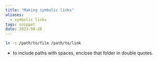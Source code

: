 ```yaml
---
title: "Making symbolic links"
aliases:
  - symbolic links
tags: snippet
date: 2023-08-28
---
```


```zsh
ln -s /path/to/file /path/to/link
```

- to include paths with spaces, enclose that folder in double quotes.